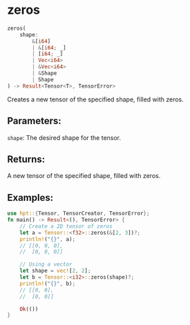 # zeros
```rust
zeros(
    shape: 
        &[i64]
        | &[i64; _]
        | [i64; _] 
        | Vec<i64> 
        | &Vec<i64>
        | &Shape
        | Shape
) -> Result<Tensor<T>, TensorError>
```
Creates a new tensor of the specified shape, filled with zeros.

## Parameters:
`shape`: The desired shape for the tensor.

## Returns:
A new tensor of the specified shape, filled with zeros.

## Examples:
```rust
use hpt::{Tensor, TensorCreator, TensorError};
fn main() -> Result<(), TensorError> {
    // Create a 2D tensor of zeros
    let a = Tensor::<f32>::zeros(&[2, 3])?;
    println!("{}", a);
    // [[0, 0, 0],
    //  [0, 0, 0]]

    // Using a vector
    let shape = vec![2, 2];
    let b = Tensor::<i32>::zeros(shape)?;
    println!("{}", b);
    // [[0, 0],
    //  [0, 0]]

    Ok(())
}
```